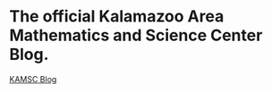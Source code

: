 # The official Kalamazoo Area Mathematics and Science Center Blog.
[KAMSC Blog](https://kamsc.github.io/blog)
